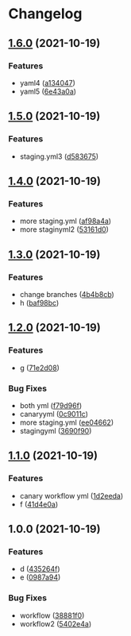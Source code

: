 # Changelog

## [1.6.0](https://www.github.com/mingmacertik/testworkflow/compare/v1.5.0...v1.6.0) (2021-10-19)


### Features

* yaml4 ([a134047](https://www.github.com/mingmacertik/testworkflow/commit/a134047d88cb9fbdcd38abc1f861126fbe4e7cdb))
* yaml5 ([6e43a0a](https://www.github.com/mingmacertik/testworkflow/commit/6e43a0abc80a6b2e20d413f77e06fd4d1fd6240f))

## [1.5.0](https://www.github.com/mingmacertik/testworkflow/compare/v1.4.0...v1.5.0) (2021-10-19)


### Features

* staging.yml3 ([d583675](https://www.github.com/mingmacertik/testworkflow/commit/d583675e4f24523d474c2b8626dcf480c5ebaa54))

## [1.4.0](https://www.github.com/mingmacertik/testworkflow/compare/v1.3.0...v1.4.0) (2021-10-19)


### Features

* more staging.yml ([af98a4a](https://www.github.com/mingmacertik/testworkflow/commit/af98a4a43aae0932d83c1fafedc7058687f97c3f))
* more staginyml2 ([53161d0](https://www.github.com/mingmacertik/testworkflow/commit/53161d0663b55b18d7bc5210e2c38dec953c746c))

## [1.3.0](https://www.github.com/mingmacertik/testworkflow/compare/v1.2.0...v1.3.0) (2021-10-19)


### Features

* change branches ([4b4b8cb](https://www.github.com/mingmacertik/testworkflow/commit/4b4b8cb1e9f6af6ae54d959c639529aabf865c43))
* h ([baf98bc](https://www.github.com/mingmacertik/testworkflow/commit/baf98bc9a5ef0e3075bd015df6aca6dd874433bb))

## [1.2.0](https://www.github.com/mingmacertik/testworkflow/compare/v1.1.0...v1.2.0) (2021-10-19)


### Features

* g ([71e2d08](https://www.github.com/mingmacertik/testworkflow/commit/71e2d08509975d18c050cdf543bd0de94f3775c9))


### Bug Fixes

* both yml ([f79d96f](https://www.github.com/mingmacertik/testworkflow/commit/f79d96fd159e67db79cdc028f3be6f8ad077f9da))
* canaryyml ([0c9011c](https://www.github.com/mingmacertik/testworkflow/commit/0c9011c6358ec227d8a60a5519390bab0021c037))
* more staging.yml ([ee04662](https://www.github.com/mingmacertik/testworkflow/commit/ee046624f695fa29081d70aeecaad2aa97681a34))
* stagingyml ([3690f90](https://www.github.com/mingmacertik/testworkflow/commit/3690f9084bd1d768105b7f80f9b8352bb9b7420f))

## [1.1.0](https://www.github.com/mingmacertik/testworkflow/compare/v1.0.0...v1.1.0) (2021-10-19)


### Features

* canary workflow yml ([1d2eeda](https://www.github.com/mingmacertik/testworkflow/commit/1d2eedace676c0ca99bc83943c054c73b2c40fb2))
* f ([41d4e0a](https://www.github.com/mingmacertik/testworkflow/commit/41d4e0aa7258df4da3b4bc6703784f6fc3b2410f))

## 1.0.0 (2021-10-19)


### Features

* d ([435264f](https://www.github.com/mingmacertik/testworkflow/commit/435264fe809a5e2b437484962295709dcaf6c99d))
* e ([0987a94](https://www.github.com/mingmacertik/testworkflow/commit/0987a94b47f014ae06a1beaa7499957bad4b6929))


### Bug Fixes

* workflow ([38881f0](https://www.github.com/mingmacertik/testworkflow/commit/38881f08091af9a93c693d55130af3cff6d1076b))
* workflow2 ([5402e4a](https://www.github.com/mingmacertik/testworkflow/commit/5402e4a217d2c3d6d51ff56b2491a91c39c1b971))
